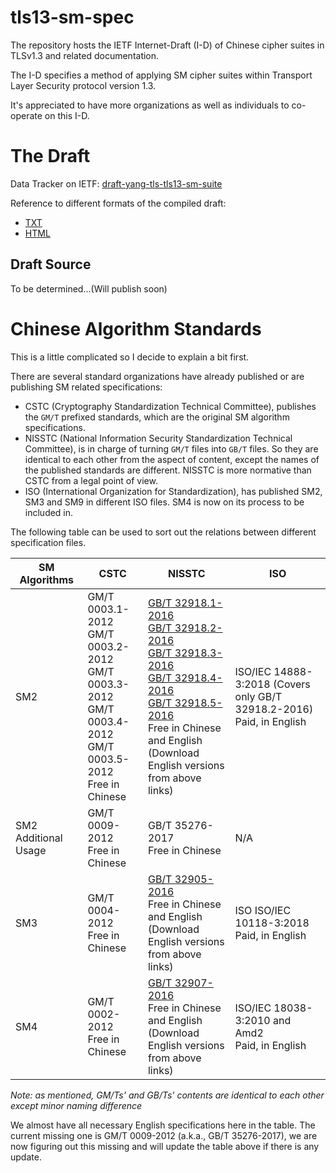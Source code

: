 # tls13-sm-spec
The repository hosts the IETF Internet-Draft (I-D) of Chinese cipher suites in TLSv1.3 and related documentation.

The I-D specifies a method of applying SM cipher suites within Transport Layer Security protocol version 1.3.

It's appreciated to have more organizations as well as individuals to co-operate on this I-D.

# The Draft

Data Tracker on IETF: [draft-yang-tls-tls13-sm-suite](https://datatracker.ietf.org/doc/draft-yang-tls-tls13-sm-suites/)

Reference to different formats of the compiled draft:

* [TXT](https://tools.ietf.org/id/draft-yang-tls-tls13-sm-suites-00.txt)
* [HTML](https://tools.ietf.org/html/draft-yang-tls-tls13-sm-suites-00)

## Draft Source

To be determined...(Will publish soon)

# Chinese Algorithm Standards

This is a little complicated so I decide to explain a bit first.

There are several standard organizations have already published or are publishing SM related specifications:

* CSTC (Cryptography Standardization Technical Committee), publishes the `GM/T` prefixed standards, which are the original SM algorithm specifications.
* NISSTC (National Information Security Standardization Technical Committee), is in charge of turning `GM/T` files into `GB/T` files. So they are identical to each other from the aspect of content, except the names of the published standards are different. NISSTC is more normative than CSTC from a legal point of view.
* ISO (International Organization for Standardization), has published SM2, SM3 and SM9 in different ISO files. SM4 is now on its process to be included in.

The following table can be used to sort out the relations between different specification files.

|SM Algorithms|CSTC|NISSTC|ISO|
|-------------|----|------|---|
|SM2|GM/T 0003.1-2012<br>GM/T 0003.2-2012<br>GM/T 0003.3-2012<br>GM/T 0003.4-2012<br>GM/T 0003.5-2012<br>Free in Chinese|[GB/T 32918.1-2016](sm-en-pdfs/sm2/GBT.32918.1-2016.SM2-en.pdf)<br>[GB/T 32918.2-2016](sm-en-pdfs/sm2/GBT.32918.2-2016.SM2-en.pdf)<br>[GB/T 32918.3-2016](sm-en-pdfs/sm2/GBT.32918.3-2016.SM2-en.pdf)<br>[GB/T 32918.4-2016](sm-en-pdfs/sm2/GBT.32918.4-2016.SM2-en.pdf)<br>[GB/T 32918.5-2016](sm-en-pdfs/sm2/GBT.32918.5-2016.SM2-en.pdf)<br>Free in Chinese and English<br>(Download English versions from above links)|ISO/IEC 14888-3:2018 (Covers only GB/T 32918.2-2016)<br>Paid, in English|
|SM2 Additional Usage|GM/T 0009-2012<br>Free in Chinese|GB/T 35276-2017<br>Free in Chinese|N/A|
|SM3|GM/T 0004-2012<br>Free in Chinese|[GB/T 32905-2016](sm-en-pdfs/sm3/GBT.32905-2016.SM3-en.pdf)<br>Free in Chinese and English<br>(Download English versions from above links)|ISO ISO/IEC 10118-3:2018<br>Paid, in English|
|SM4|GM/T 0002-2012<br>Free in Chinese|[GB/T 32907-2016](sm-en-pdfs/sm4/GBT.32907-2016.SM4-en.pdf)<br>Free in Chinese and English<br>(Download English versions from above links)|ISO/IEC 18038-3:2010 and Amd2<br>Paid, in English|

*Note: as mentioned, GM/Ts' and GB/Ts' contents are identical to each other except minor naming difference*

We almost have all necessary English specifications here in the table. The current missing one is GM/T 0009-2012 (a.k.a., GB/T 35276-2017), we are now figuring out this missing and will update the table above if there is any update.
